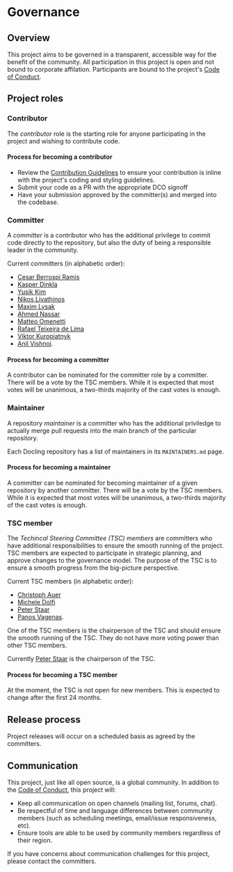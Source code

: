 # Governance

## Overview

This project aims to be governed in a transparent, accessible way for the benefit of the community. All participation in this project is open and not bound to corporate affilation. Participants are bound to the project's [Code of Conduct](./CODE_OF_CONDUCT.md).

## Project roles

### Contributor

The *contributor* role is the starting role for anyone participating in the project and wishing to contribute code.

#### Process for becoming a contributor

* Review the [Contribution Guidelines](./CONTRIBUTING.md) to ensure your contribution is inline with the project's coding and styling guidelines.
* Submit your code as a PR with the appropriate DCO signoff
* Have your submission approved by the committer(s) and merged into the codebase.

### Committer

A *committer* is a contributor who has the additional privilege to commit code directly to the repository, but also the duty of being a responsible leader in the community.

Current committers (in alphabetic order):
- [Cesar Berrospi Ramis](https://github.com/ceberam)
- [Kasper Dinkla](https://github.com/kdinkla)
- [Yusik Kim](https://github.com/kmyusk)
- [Nikos Livathinos](https://github.com/nikos-livathinos)
- [Maxim Lysak](https://github.com/maxmnemonic)
- [Ahmed Nassar](https://github.com/nassarofficial)
- [Matteo Omenetti](https://github.com/Matteo-Omenetti)
- [Rafael Teixeira de Lima](https://github.com/rateixei)
- [Viktor Kuropiatnyk](https://github.com/vku-ibm)
- [Anil Vishnoi](https://github.com/vishnoianil).

#### Process for becoming a committer

A contributor can be nominated for the committer role by a committer. There will be a vote by the TSC members. While it is expected that most votes will be unanimous, a two-thirds majority of the cast votes is enough.

### Maintainer

A repository *maintainer* is a committer who has the additional priviledge to actually merge pull requests into the main branch of the particular repository.

Each Docling repository has a list of maintainers in its `MAINTAINERS.md` page.

#### Process for becoming a maintainer

A committer can be nominated for becoming maintainer of a given repository by another committer. There will be a vote by the TSC members. While it is expected that most votes will be unanimous, a two-thirds majority of the cast votes is enough.

### TSC member

The *Techincal Steering Committee (TSC) members* are committers who have additional responsibilities to ensure the smooth running of the project. TSC members are expected to participate in strategic planning, and approve changes to the governance model. The purpose of the TSC is to ensure a smooth progress from the big-picture perspective.

Current TSC members (in alphabetic order):
- [Christoph Auer](https://github.com/cau-git)
- [Michele Dolfi](https://github.com/dolfim-ibm)
- [Peter Staar](https://github.com/PeterStaar-IBM)
- [Panos Vagenas](https://github.com/vagenas).

One of the TSC members is the chairperson of the TSC and should ensure the smooth running of the TSC. They do not have more voting power than other TSC members.

Currently [Peter Staar](https://github.com/PeterStaar-IBM) is the chairperson of the TSC.

#### Process for becoming a TSC member

At the moment, the TSC is not open for new members. This is expected to change after the first 24 months.

## Release process

Project releases will occur on a scheduled basis as agreed by the committers.

## Communication

This project, just like all open source, is a global community. In addition to the [Code of Conduct](./CODE_OF_CONDUCT.md), this project will:

* Keep all communication on open channels (mailing list, forums, chat).
* Be respectful of time and language differences between community members (such as scheduling meetings, email/issue responsiveness, etc).
* Ensure tools are able to be used by community members regardless of their region.

If you have concerns about communication challenges for this project, please contact the committers.
